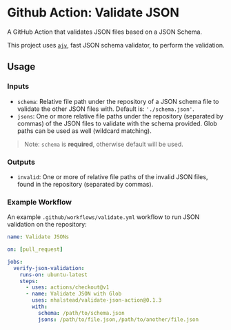 # Github Action: Validate JSON

A GitHub Action that validates JSON files based on a JSON Schema.

This project uses [`ajv`](https://github.com/epoberezkin/ajv), fast JSON schema validator, to perform the validation. 

## Usage

### Inputs

- `schema`: Relative file path under the repository of a JSON schema file to validate the other JSON files with. Default is: `'./schema.json'`.
- `jsons`: One or more relative file paths under the repository (separated by commas) of the JSON files to validate with the schema provided. Glob paths can be used as well (wildcard matching).

> Note: `schema` is **required**, otherwise default will be used.

### Outputs

- `invalid`: One or more of relative file paths of the invalid JSON files, found in the repository (separated by commas).

### Example Workflow

An example `.github/workflows/validate.yml` workflow to run JSON validation on the repository: 

```yaml
name: Validate JSONs

on: [pull_request]

jobs:
  verify-json-validation:
    runs-on: ubuntu-latest
    steps:
      - uses: actions/checkout@v1
      - name: Validate JSON with Glob
        uses: nhalstead/validate-json-action@0.1.3
        with:
          schema: /path/to/schema.json
          jsons: /path/to/file.json,/path/to/another/file.json
```


